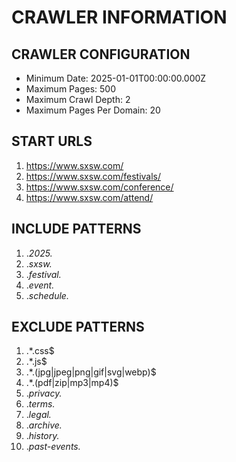 # CRAWLER INFORMATION

## CRAWLER CONFIGURATION

- Minimum Date: 2025-01-01T00:00:00.000Z
- Maximum Pages: 500
- Maximum Crawl Depth: 2
- Maximum Pages Per Domain: 20

## START URLS

1. https://www.sxsw.com/
2. https://www.sxsw.com/festivals/
3. https://www.sxsw.com/conference/
4. https://www.sxsw.com/attend/


## INCLUDE PATTERNS

1. .*2025.*
2. .*sxsw.*
3. .*festival.*
4. .*event.*
5. .*schedule.*


## EXCLUDE PATTERNS

1. .*\.css$
2. .*\.js$
3. .*\.(jpg|jpeg|png|gif|svg|webp)$
4. .*\.(pdf|zip|mp3|mp4)$
5. .*privacy.*
6. .*terms.*
7. .*legal.*
8. .*archive.*
9. .*history.*
10. .*past-events.*


